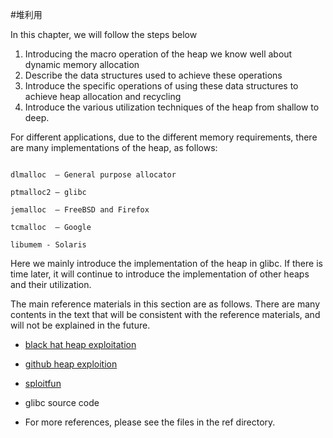 #堆利用


In this chapter, we will follow the steps below


1. Introducing the macro operation of the heap we know well about dynamic memory allocation
2. Describe the data structures used to achieve these operations
3. Introduce the specific operations of using these data structures to achieve heap allocation and recycling
4. Introduce the various utilization techniques of the heap from shallow to deep.


For different applications, due to the different memory requirements, there are many implementations of the heap, as follows:


```text

dlmalloc  – General purpose allocator

ptmalloc2 – glibc

jemalloc  – FreeBSD and Firefox

tcmalloc  – Google

libumem - Solaris
```



Here we mainly introduce the implementation of the heap in glibc. If there is time later, it will continue to introduce the implementation of other heaps and their utilization.


The main reference materials in this section are as follows. There are many contents in the text that will be consistent with the reference materials, and will not be explained in the future.


- [black hat heap exploitation](https://www.blackhat.com/presentations/bh-usa-07/Ferguson/Whitepaper/bh-usa-07-ferguson-WP.pdf)

- [github heap exploition](https://heap-exploitation.dhavalkapil.com/)

- [sploitfun](https://sploitfun.wordpress.com/archives/)

- glibc source code
- For more references, please see the files in the ref directory.

